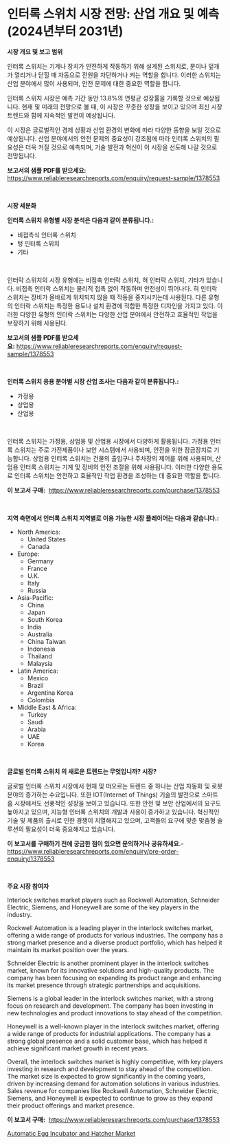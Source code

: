 <p><h1>인터록 스위치 시장 전망: 산업 개요 및 예측 (2024년부터 2031년)</h1></p><p><strong>시장 개요 및 보고 범위</strong></p>
<p><p>인터록 스위치는 기계나 장치가 안전하게 작동하기 위해 설계된 스위치로, 문이나 덮개가 열리거나 닫힐 때 자동으로 전원을 차단하거나 켜는 역할을 합니다. 이러한 스위치는 산업 분야에서 많이 사용되며, 안전 문제에 대한 중요한 역할을 합니다.</p><p>인터록 스위치 시장은 예측 기간 동안 13.8%의 연평균 성장률을 기록할 것으로 예상됩니다. 현재 및 미래의 전망으로 볼 때, 이 시장은 꾸준한 성장을 보이고 있으며 최신 시장 트렌드와 함께 지속적인 발전이 예상됩니다.</p><p>이 시장은 글로벌적인 경제 상황과 산업 환경의 변화에 따라 다양한 동향을 보일 것으로 예상됩니다. 산업 분야에서의 안전 문제의 중요성이 강조됨에 따라 인터록 스위치의 필요성은 더욱 커질 것으로 예측되며, 기술 발전과 혁신이 이 시장을 선도해 나갈 것으로 전망됩니다.</p></p>
<p><strong>보고서의 샘플 PDF를 받으세요:</strong> <a href="https://www.reliableresearchreports.com/enquiry/request-sample/1378553">https://www.reliableresearchreports.com/enquiry/request-sample/1378553</a></p>
<p>&nbsp;</p>
<p><strong>시장 세분화</strong></p>
<p><strong>인터록 스위치 유형별 시장 분석은 다음과 같이 분류됩니다.:</strong></p>
<p><ul><li>비접촉식 인터록 스위치</li><li>텅 인터록 스위치</li><li>기타</li></ul></p>
<p>&nbsp;</p>
<p><p>인터락 스위치의 시장 유형에는 비접촉 인터락 스위치, 혀 인터락 스위치, 기타가 있습니다. 비접촉 인터락 스위치는 물리적 접촉 없이 작동하며 안전성이 뛰어나다. 혀 인터락 스위치는 장비가 올바르게 위치되지 않을 때 작동을 중지시키는데 사용된다. 다른 유형의 인터락 스위치는 특정한 용도나 설치 환경에 적합한 특정한 디자인을 가지고 있다. 이러한 다양한 유형의 인터락 스위치는 다양한 산업 분야에서 안전하고 효율적인 작업을 보장하기 위해 사용된다.</p></p>
<p><strong>보고서의 샘플 PDF를 받으세요:</strong>&nbsp;<a href="https://www.reliableresearchreports.com/enquiry/request-sample/1378553">https://www.reliableresearchreports.com/enquiry/request-sample/1378553</a></p>
<p>&nbsp;</p>
<p><strong> 인터록 스위치 응용 분야별 시장 산업 조사는 다음과 같이 분류됩니다.:</strong></p>
<p><ul><li>가정용</li><li>상업용</li><li>산업용</li></ul></p>
<p>&nbsp;</p>
<p><p>인터록 스위치는 가정용, 상업용 및 산업용 시장에서 다양하게 활용됩니다. 가정용 인터록 스위치는 주로 가전제품이나 보안 시스템에서 사용되며, 안전을 위한 잠금장치로 기능합니다. 상업용 인터록 스위치는 건물의 출입구나 주차장의 제어를 위해 사용되며, 산업용 인터록 스위치는 기계 및 장비의 안전 조절을 위해 사용됩니다. 이러한 다양한 용도로 인터록 스위치는 안전하고 효율적인 작업 환경을 조성하는 데 중요한 역할을 합니다.</p></p>
<p><strong>이 보고서 구매:</strong>&nbsp; <a href="https://www.reliableresearchreports.com/purchase/1378553">https://www.reliableresearchreports.com/purchase/1378553</a></p>
<p>&nbsp;</p>
<p><strong>지역 측면에서 인터록 스위치 지역별로 이용 가능한 시장 플레이어는 다음과 같습니다.:</strong></p>
<p><ul>
    <li>
        North America:
        <ul>
            <li>United States</li>
            <li>Canada</li>
        </ul>
    </li>
    <li>
        Europe:
        <ul>
            <li>Germany</li>
            <li>France</li>
            <li>U.K.</li>
            <li>Italy</li>
            <li>Russia</li>
        </ul>
    </li>
    <li>
        Asia-Pacific:
        <ul>
            <li>China</li>
            <li>Japan</li>
            <li>South Korea</li>
            <li>India</li>
            <li>Australia</li>
            <li>China Taiwan</li>
            <li>Indonesia</li>
            <li>Thailand</li>
            <li>Malaysia</li>
        </ul>
    </li>
    <li>
        Latin America:
        <ul>
            <li>Mexico</li>
            <li>Brazil</li>
            <li>Argentina Korea</li>
            <li>Colombia</li>
        </ul>
    </li>
    <li>
        Middle East & Africa:
        <ul>
            <li>Turkey</li>
            <li>Saudi</li>
            <li>Arabia</li>
            <li>UAE</li>
            <li>Korea</li>
        </ul>
    </li>
    </ul></p>
<p>&nbsp;</p>
<p><strong>글로벌 인터록 스위치 의 새로운 트렌드는 무엇입니까? 시장?</strong></p>
<p><p>글로벌 인터록 스위치 시장에서 현재 및 떠오르는 트렌드 중 하나는 산업 자동화 및 로봇 분야의 증가하는 수요입니다. 또한 IOT(Internet of Things) 기술의 발전으로 스마트 홈 시장에서도 선풍적인 성장을 보이고 있습니다. 또한 안전 및 보안 산업에서의 요구도 높아지고 있으며, 지능형 인터록 스위치의 개발과 사용이 증가하고 있습니다. 혁신적인 기술 및 제품의 출시로 인한 경쟁이 치열해지고 있으며, 고객들의 요구에 맞춘 맞춤형 솔루션의 필요성이 더욱 중요해지고 있습니다.</p></p>
<p><strong>이 보고서를 구매하기 전에 궁금한 점이 있으면 문의하거나 공유하세요.</strong>- <a href="https://www.reliableresearchreports.com/enquiry/pre-order-enquiry/1378553">https://www.reliableresearchreports.com/enquiry/pre-order-enquiry/1378553</a></p>
<p>&nbsp;</p>
<p><strong>주요 시장 참여자</strong></p>
<p><p>Interlock switches market players such as Rockwell Automation, Schneider Electric, Siemens, and Honeywell are some of the key players in the industry. </p><p>Rockwell Automation is a leading player in the interlock switches market, offering a wide range of products for various industries. The company has a strong market presence and a diverse product portfolio, which has helped it maintain its market position over the years.</p><p>Schneider Electric is another prominent player in the interlock switches market, known for its innovative solutions and high-quality products. The company has been focusing on expanding its product range and enhancing its market presence through strategic partnerships and acquisitions.</p><p>Siemens is a global leader in the interlock switches market, with a strong focus on research and development. The company has been investing in new technologies and product innovations to stay ahead of the competition.</p><p>Honeywell is a well-known player in the interlock switches market, offering a wide range of products for industrial applications. The company has a strong global presence and a solid customer base, which has helped it achieve significant market growth in recent years.</p><p>Overall, the interlock switches market is highly competitive, with key players investing in research and development to stay ahead of the competition. The market size is expected to grow significantly in the coming years, driven by increasing demand for automation solutions in various industries. Sales revenue for companies like Rockwell Automation, Schneider Electric, Siemens, and Honeywell is expected to continue to grow as they expand their product offerings and market presence.</p></p>
<p><strong>이 보고서 구매:</strong>&nbsp;&nbsp;<a href="https://www.reliableresearchreports.com/purchase/1378553">https://www.reliableresearchreports.com/purchase/1378553</a></p>
<p><p><a href="https://butternut-bug-553.notion.site/Decoding-the-Automatic-Egg-Incubator-and-Hatcher-Market-A-Deep-Dive-into-the-Latest-Market-Trends--91ff4e2e5f4348f3bb2d2dd7edfc6c84">Automatic Egg Incubator and Hatcher Market</a></p></p>
